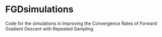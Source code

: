 # FGDsimulations
Code for the simulations in Improving the Convergence Rates of Forward Gradient Descent with Repeated Sampling
